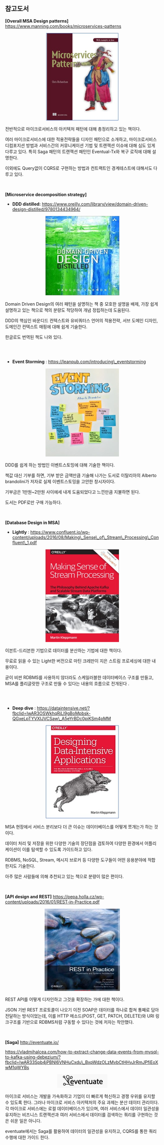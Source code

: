 ## 참고도서

**[Overall MSA Design patterns]**
    https://www.manning.com/books/microservices-patterns

<div style="text-align: center;">

 ![](/contents/04_참고자료/04/image1.jpg)

</div>

전반적으로 마이크로서비스의 아키텍처 패턴에 대해 총정리하고 있는 책이다.

여러 마이크로서비스에 대한 적용전략들을 디자인 패턴으로 소개하고, 마이크로서비스 디컴포지션 방법과 서비스간의 커뮤니케이션 기법 및 트랜잭션 이슈에 대해 심도 있게 다루고 있다. 특히 Saga 패턴의 트랜잭션 패턴인 Eventual-Tx와 복구 로직에 대해 설명한다.

 이외에도 Query없이 CQRS로 구현하는 방법과 컨트랙트인 경계테스트에 대해서도 다루고 있다.

<br/><br/>
**[Microservice decomposition strategy]**
   - **DDD distilled:** https://www.oreilly.com/library/view/domain-driven-design-distilled/9780134434964/

<div style="text-align: center;">

 ![](/contents/04_참고자료/04/image2.jpg)

</div>
 
Domain Driven Design의 여러 패턴을 설명하는 책 중 모호한 설명을 배제, 가장 쉽게 설명하고 있는 책으로 책의 분량도 적당하여 개념 정립하는데 도움된다.

DDD의 핵심인 바운디드 컨텍스트와 유비쿼터스 언어의 적용전략, 서브 도메인 디자인, 도메인간 컨텍스트 매핑에 대해 쉽게 기술한다.

한글로도 번역된 책도 나와 있다.


<br/><br/>
   - **Event Storming** : https://leanpub.com/introducing\_eventstorming

<div style="text-align: center;">

 ![](/contents/04_참고자료/04/image3.jpg)

</div>

DDD를 쉽게 하는 방법인 이벤트스토밍에 대해 기술한 책이다.

책값 대신 기부를 하면, 기부 받은 금액만큼 기술해 나가는 도서로 이탈리아의 Alberto brandolini가 저자로 실제 이벤트스토밍을 고안한 창시자이다.

기부금은 1만원~2만원 사이에세 내게 도움되었다고  느낀만큼 지불하면 된다.

도서는 PDF로만 구매 가능하다.


<br/><br/>
**[Database Design in MSA]**
   - **Lightly** : https://www.confluent.io/wp-content/uploads/2016/08/Making\_Sense\_of\_Stream\_Processing\_Confluent\_1.pdf

<div style="text-align: center;">

 ![](/contents/04_참고자료/04/image4.jpg)

</div>

이븐트-드리븐한 기법으로 데이터를 분산하는 기법에 대한 책이다.

무료로 읽을 수 있는 Light한 버전으로 마틴 크레만이 지은 스트림 프로세싱에 대한 내용이다.

굳이 비싼 RDBMS를 사용하지 않더라도 스케일러블한 데이터베이스 구조를 만들고, MSA를 플리글랏한 구조로 만들 수 있다는 내용의 흐름으로 전개된다 .


<br/><br/>
- **Deep dive** : https://dataintensive.net/?fbclid=IwAR3OSWkhqRjLI9gBoMpbsk-QGxeLpTYVXIJVCSaw\_A5eYrBDc0piKSm4pMM

<div style="text-align: center;">

 ![](/contents/04_참고자료/04/image5.jpg)

</div>

MSA 현장에서 서비스 분리보다 더 큰 이슈는 데이터베이스를 어떻게 쪼개는가 하는 것이다.

데이터 처리 및 저장을 위한 다양한 기술의 장단점을 검토하여 다양한 환경에서 어플리케이션이 이를 탐색할 수 있도록 가이드하고 있다.

RDBMS, NoSQL, Stream, 메시지 브로커 등 다양한 도구들이 어떤 응용분야에 적합한지도 기술한다.

아주 많은 사람들에 의해 추천되고 있는 책으로 분량이 많은 편이다.

<br/><br/>
**[API design and REST]**
    https://pepa.holla.cz/wp-content/uploads/2016/01/REST-in-Practice.pdf

<div style="text-align: center;">

 ![](/contents/04_참고자료/04/image6.jpg)

</div>

REST API를 어떻게 디자인하고 그것을 확장하는 가에 대한 책이다.

 JSON 기반 REST 프로토콜이 나오기 이전 SOAP은 데이터를 하나로 합쳐 통째로 담아 전달하는 방식이었는데, 이를 HTTP 메소드(POST, GET, PATCH, DELETE)와 URI 링크구조를 기반으로  RDBMS처럼 구동할 수 있다는 것에 저자는 착안했다.


<br/><br/>
**[Saga]**
http://eventuate.io/

https://vladmihalcea.com/how-to-extract-change-data-events-from-mysql-to-kafka-using-debezium/?fbclid=IwAR33Spb4jPBNI6VNHuCxdu\_BxpWdzOLzMvbCtHHvJrRmJPfiEoXwM1qWYBs

<div style="text-align: center;">

 ![](/contents/04_참고자료/04/image7.jpg)

</div>

마이크로 서비스는 개발을 가속화하고 기업이 더 빠르게 혁신하고 경쟁 우위를 유지할 수 있도록 한다. 그러나 마이크로 서비스 아키텍처의 주요 과제는 분산 데이터 관리이다. 각 마이크로 서비스에는 로컬 데이터베이스가 있으며, 여러 서비스에서 데이터 일관성을 유지하는 비즈니스 트랜잭션과 여러 서비스에서 데이터를 검색하는 쿼리를 구현하는 것은 쉬운 일은 아니다.

eventuate에서는 Saga를 활용하여 데이터의 일관성을 유지하고, CQRS를 통한 쿼리 수행에 대한 가이드 한다.
